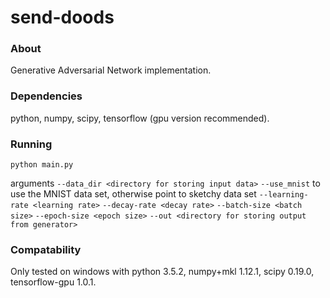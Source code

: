# send-doods

### About
Generative Adversarial Network implementation.

### Dependencies
python, numpy, scipy, tensorflow (gpu version recommended).

### Running
`python main.py`

arguments
`--data_dir <directory for storing input data>`
`--use_mnist` to use the MNIST data set, otherwise point to sketchy data set
`--learning-rate <learning rate>`
`--decay-rate <decay rate>`
`--batch-size <batch size>`
`--epoch-size <epoch size>`
`--out <directory for storing output from generator>`


### Compatability
Only tested on windows with python 3.5.2, numpy+mkl 1.12.1, scipy 0.19.0, tensorflow-gpu 1.0.1.
